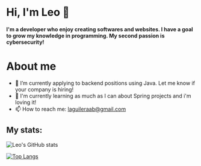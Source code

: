 # Hi, I'm Leo 👋
#### I'm a developer who enjoy creating softwares and websites. I have a goal to grow my knowledge in programming. My second passion is cybersecurity!

<!--
**laguileraab/laguileraab** is a ✨ _special_ ✨ repository because its `README.md` (this file) appears on your GitHub profile.

Here are some ideas to get you started:

- 🔭 I’m currently working on ...
- 🌱 I’m currently learning ...
- 👯 I’m looking to collaborate on ...
- 🤔 I’m looking for help with ...
- 💬 Ask me about ...
- 📫 How to reach me: ...
- 😄 Pronouns: ...
- ⚡ Fun fact: ...
-->

# About me

- 🔭 I’m currently applying to backend positions using Java. Let me know if your company is hiring!
- 🌱 I'm currently learning as much as I can about Spring projects and i'm loving it!
- 📫 How to reach me: [laguileraab@gmail.com](mailto:laguileraab@gmail.com)

## My stats:

![Leo's GitHub stats](https://github-readme-stats.vercel.app/api?username=laguileraab&hide=contribs,prs&show_icons=true)


[![Top Langs](https://github-readme-stats.vercel.app/api/top-langs/?username=laguileraab&theme=merko)](https://github.com/laguileraab/github-readme-stats)
